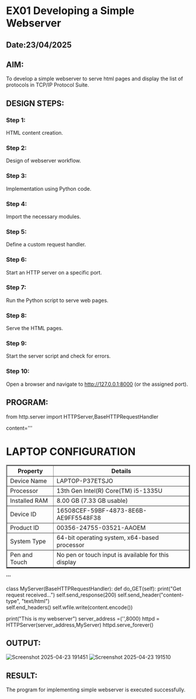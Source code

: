 # EX01 Developing a Simple Webserver
## Date:23/04/2025

## AIM:
To develop a simple webserver to serve html pages and display the list of protocols in TCP/IP Protocol Suite.

## DESIGN STEPS:
### Step 1: 
HTML content creation.

### Step 2:
Design of webserver workflow.

### Step 3:
Implementation using Python code.

### Step 4:
Import the necessary modules.

### Step 5:
Define a custom request handler.

### Step 6:
Start an HTTP server on a specific port.

### Step 7:
Run the Python script to serve web pages.

### Step 8:
Serve the HTML pages.

### Step 9:
Start the server script and check for errors.

### Step 10:
Open a browser and navigate to http://127.0.0.1:8000 (or the assigned port).

## PROGRAM:
from http.server import HTTPServer,BaseHTTPRequestHandler

content='''
<html>
<head>
</head>
<body>
    <h1>LAPTOP CONFIGURATION</h1>
    <table border="2" cellpadding="10">
        <tr>
            <th>Property</th>
            <th>Details</th>
        </tr>
        <tr>
            <td>Device Name</td>
            <td>LAPTOP-P37ETSJO</td>
        </tr>
        <tr>
            <td>Processor</td>
            <td>13th Gen Intel(R) Core(TM) i5-1335U</td>
        </tr>
        <tr>
            <td>Installed RAM</td>
            <td>8.00 GB (7.33 GB usable)</td>
        </tr>
        <tr>
            <td>Device ID</td>
            <td>16508CEF-59BF-4873-8E6B-AE9FF5548F38</td>
        </tr>
        <tr>
            <td>Product ID</td>
            <td>00356-24755-03521-AAOEM</td>
        </tr>
        <tr>
            <td>System Type</td>
            <td>64-bit operating system, x64-based processor</td>
        </tr>
        <tr>
            <td>Pen and Touch</td>
            <td>No pen or touch input is available for this display</td>
        </tr>
    </table>
</body>
</html>
'''

class MyServer(BaseHTTPRequestHandler):
    def do_GET(self):
        print("Get request received...")
        self.send_response(200) 
        self.send_header("content-type", "text/html")       
        self.end_headers()
        self.wfile.write(content.encode())

print("This is my webserver") 
server_address =('',8000)
httpd = HTTPServer(server_address,MyServer)
httpd.serve_forever()



## OUTPUT:

![Screenshot 2025-04-23 191451](https://github.com/user-attachments/assets/23c19514-2091-4fbc-a68f-8f7d632c3d54)
![Screenshot 2025-04-23 191510](https://github.com/user-attachments/assets/2177f5d5-136c-4096-96ce-79a1aafb246a)

## RESULT:
The program for implementing simple webserver is executed successfully.
